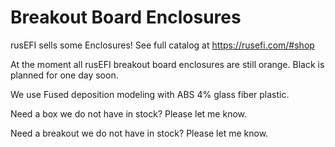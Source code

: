# Breakout Board Enclosures

rusEFI sells some Enclosures! See full catalog at https://rusefi.com/#shop

At the moment all rusEFI breakout board enclosures are still orange. Black is planned for one day soon.

We use Fused deposition modeling with ABS 4% glass fiber plastic.

Need a box we do not have in stock? Please let me know.

Need a breakout we do not have in stock? Please let me know.

